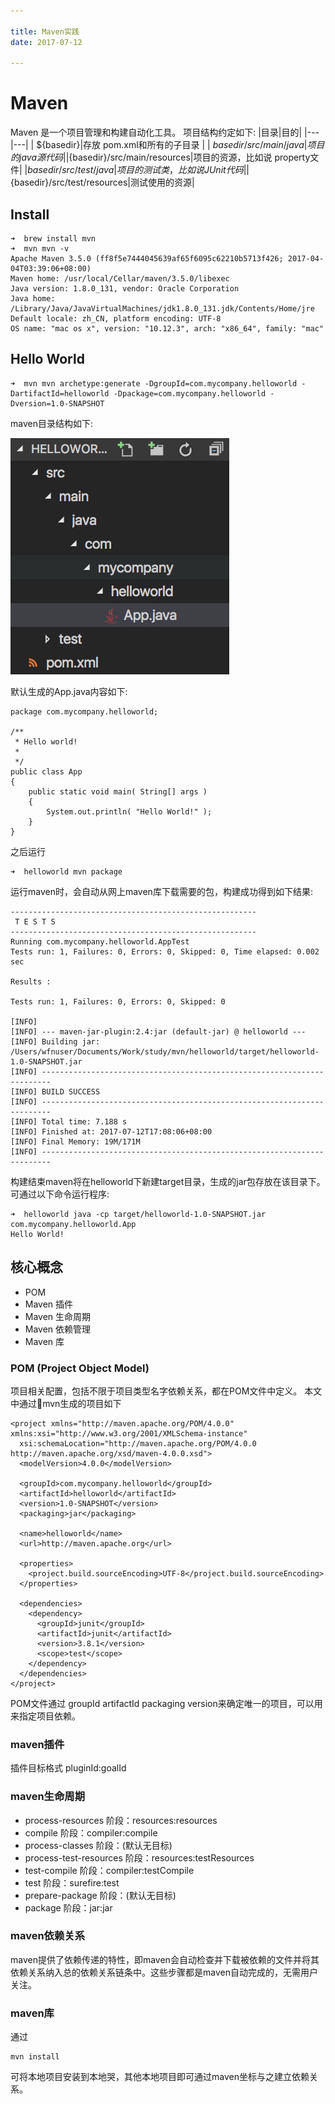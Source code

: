 ```yaml
---

title: Maven实践
date: 2017-07-12

---
```



# Maven 
Maven 是一个项目管理和构建自动化工具。 项目结构约定如下:
|目录|目的|
|---|---|
| ${basedir}|存放 pom.xml和所有的子目录 |
| ${basedir}/src/main/java | 项目的 java源代码 |
|${basedir}/src/main/resources|项目的资源，比如说 property文件|
|${basedir}/src/test/java|项目的测试类，比如说 JUnit代码|
|${basedir}/src/test/resources|测试使用的资源|

## Install
```
➜  brew install mvn
➜  mvn mvn -v
Apache Maven 3.5.0 (ff8f5e7444045639af65f6095c62210b5713f426; 2017-04-04T03:39:06+08:00)
Maven home: /usr/local/Cellar/maven/3.5.0/libexec
Java version: 1.8.0_131, vendor: Oracle Corporation
Java home: /Library/Java/JavaVirtualMachines/jdk1.8.0_131.jdk/Contents/Home/jre
Default locale: zh_CN, platform encoding: UTF-8
OS name: "mac os x", version: "10.12.3", arch: "x86_64", family: "mac"
```

## Hello World
```
➜  mvn mvn archetype:generate -DgroupId=com.mycompany.helloworld -DartifactId=helloworld -Dpackage=com.mycompany.helloworld -Dversion=1.0-SNAPSHOT
```
maven目录结构如下:

![avatar](https://github.com/wfnuser/element14-note/blob/master/imgs/mvn_folders.png?raw=true)

默认生成的App.java内容如下:
```
package com.mycompany.helloworld;

/**
 * Hello world!
 *
 */
public class App 
{
    public static void main( String[] args )
    {
        System.out.println( "Hello World!" );
    }
}

```
之后运行
```
➜  helloworld mvn package
```
运行maven时，会自动从网上maven库下载需要的包，构建成功得到如下结果:
```
-------------------------------------------------------
 T E S T S
-------------------------------------------------------
Running com.mycompany.helloworld.AppTest
Tests run: 1, Failures: 0, Errors: 0, Skipped: 0, Time elapsed: 0.002 sec

Results :

Tests run: 1, Failures: 0, Errors: 0, Skipped: 0

[INFO]
[INFO] --- maven-jar-plugin:2.4:jar (default-jar) @ helloworld ---
[INFO] Building jar: /Users/wfnuser/Documents/Work/study/mvn/helloworld/target/helloworld-1.0-SNAPSHOT.jar
[INFO] ------------------------------------------------------------------------
[INFO] BUILD SUCCESS
[INFO] ------------------------------------------------------------------------
[INFO] Total time: 7.188 s
[INFO] Finished at: 2017-07-12T17:08:06+08:00
[INFO] Final Memory: 19M/171M
[INFO] ------------------------------------------------------------------------
```
构建结束maven将在helloworld下新建target目录，生成的jar包存放在该目录下。可通过以下命令运行程序:
```
➜  helloworld java -cp target/helloworld-1.0-SNAPSHOT.jar com.mycompany.helloworld.App
Hello World!
```

## 核心概念
* POM
* Maven 插件
* Maven 生命周期
* Maven 依赖管理
* Maven 库

### POM (Project Object Model)
项目相关配置，包括不限于项目类型名字依赖关系，都在POM文件中定义。
本文中通过mvn生成的项目如下
```
<project xmlns="http://maven.apache.org/POM/4.0.0" xmlns:xsi="http://www.w3.org/2001/XMLSchema-instance"
  xsi:schemaLocation="http://maven.apache.org/POM/4.0.0 http://maven.apache.org/xsd/maven-4.0.0.xsd">
  <modelVersion>4.0.0</modelVersion>

  <groupId>com.mycompany.helloworld</groupId>
  <artifactId>helloworld</artifactId>
  <version>1.0-SNAPSHOT</version>
  <packaging>jar</packaging>

  <name>helloworld</name>
  <url>http://maven.apache.org</url>

  <properties>
    <project.build.sourceEncoding>UTF-8</project.build.sourceEncoding>
  </properties>

  <dependencies>
    <dependency>
      <groupId>junit</groupId>
      <artifactId>junit</artifactId>
      <version>3.8.1</version>
      <scope>test</scope>
    </dependency>
  </dependencies>
</project>
```
POM文件通过 groupId artifactId packaging version来确定唯一的项目，可以用来指定项目依赖。

### maven插件
插件目标格式
pluginId:goalId

### maven生命周期
* process-resources 阶段：resources:resources
* compile 阶段：compiler:compile
* process-classes 阶段：(默认无目标)
* process-test-resources 阶段：resources:testResources
* test-compile 阶段：compiler:testCompile
* test 阶段：surefire:test
* prepare-package 阶段：(默认无目标)
* package 阶段：jar:jar

### maven依赖关系
maven提供了依赖传递的特性，即maven会自动检查并下载被依赖的文件并将其依赖关系纳入总的依赖关系链条中。这些步骤都是maven自动完成的，无需用户关注。

### maven库
通过
```
mvn install
```
可将本地项目安装到本地哭，其他本地项目即可通过maven坐标与之建立依赖关系。